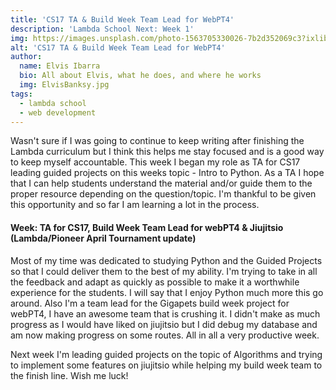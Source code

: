 ```yaml
---
title: 'CS17 TA & Build Week Team Lead for WebPT4'
description: 'Lambda School Next: Week 1'
img: https://images.unsplash.com/photo-1563705330026-7b2d352069c3?ixlib=rb-1.2.1&ixid=MXwxMjA3fDB8MHxwaG90by1wYWdlfHx8fGVufDB8fHw%3D&auto=format&fit=crop&w=1502&q=80
alt: 'CS17 TA & Build Week Team Lead for WebPT4'
author:
  name: Elvis Ibarra
  bio: All about Elvis, what he does, and where he works
  img: ElvisBanksy.jpg
tags:
  - lambda school
  - web development
---
```


<section class="weekly">
  <p class="intro">
      Wasn't sure if I was going to continue to keep writing after finishing the Lambda curriculum but I think this helps me stay focused and is a good way to keep myself accountable. This week I began my role as TA for CS17 leading guided projects on this weeks topic - Intro to Python. As a TA I hope that I can help students understand the material and/or guide them to the proper resource depending on the question/topic. I'm thankful to be given this opportunity and so far I am learning a lot in the process. </p>
      <div class="top-content">
    <div class="text-content">
        <h4><span class="daytags">Week: </span> <span class="day">TA for CS17, Build Week Team Lead for webPT4 & Jiujitsio (Lambda/Pioneer April Tournament update)
          </span></h4>
          <p> Most of my time was dedicated to studying Python and the Guided Projects so that I could deliver them to the best of my ability. I'm trying to take in all the feedback and adapt as quickly as possible to make it a worthwhile experience for the students. I will say that I enjoy Python much more this go around. Also I'm a team lead for the Gigapets build week project for webPT4, I have an awesome team that is crushing it. I didn't make as much progress as I would have liked on jiujitsio but I did debug my database and am now making progress on some routes. All in all a very productive week.   </p>
  </div>

  <p class="weeklyp"> Next week I'm leading guided projects on the topic of Algorithms and trying to implement some features on jiujitsio while helping my build week team to the finish line. Wish me luck!    </p>
    </section>
